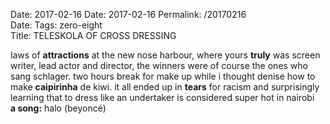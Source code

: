 Date: 2017-02-16
Date: 2017-02-16
Permalink: /20170216  
Date: 
Tags: zero-eight  
Title: TELESKOLA OF CROSS DRESSING  
  
laws of **attractions** at the new nose harbour, where yours **truly** was screen writer, lead actor and director, the winners were of course the ones who sang schlager. two hours break for make up while i thought denise how to make **caipirinha** de kiwi. it all ended up in **tears** for racism and surprisingly learning that to dress like an undertaker is considered super hot in nairobi  
**a song:** halo (beyoncé)  

